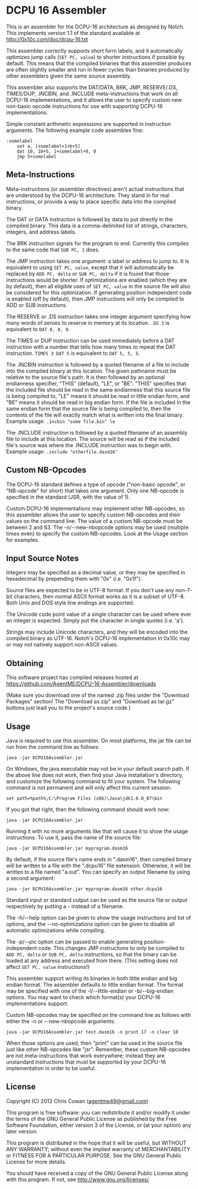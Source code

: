 DCPU 16 Assembler
=================

This is an assembler for the DCPU-16 architecture as designed by
Notch. This implements version 1.1 of the standard available at
http://0x10c.com/doc/dcpu-16.txt

This assembler correctly supports short form labels, and it
automatically optimizes jump calls (`SET PC, value`) to shorter
instructions if possible by default. This means that the compiled
binaries that this assembler produces are often slightly smaller and
run in fewer cycles than binaries produced by other assemblers given
the same source assembly.

This assembler also supports the DAT/DATA, BRK, JMP, RESERVE/.DS,
TIMES/DUP, .INCBIN, and .INCLUDE meta-instructions that work on all
DCPU-16 implementations, and it allows the user to specify custom new
non-basic opcode instructions for use with supporting DCPU-16
implementations.

Simple constant arithmetic expressions are supported in instruction
arguments. The following example code assembles fine:

    :somelabel
        set a, [somelabel+1+b+5]
        dat 10, 10+5, 1+somelabel+0, 0
        jmp 5+somelabel

Meta-Instructions
-----------------

Meta-instructions (or assembler directives) aren't actual instructions
that are understood by the DCPU-16 architecture. They stand in for
real instructions, or provide a way to place specific data into the
compiled binary.

The DAT or DATA instruction is followed by data to put directly in the
compiled binary. This data is a comma-delimited list of strings,
characters, integers, and address labels.

The BRK instruction signals for the program to end. Currently this
compiles to the same code that `SUB PC, 1` does.

The JMP instruction takes one argument: a label or address to jump
to. It is equivalent to using `SET PC, value`, except that it will
automatically be replaced by `ADD PC, delta` or `SUB PC, delta` if it
is found that those instructions would be shorter. If optimizations
are enabled (which they are by default), then all eligible uses of
`SET PC, value` in the source file will also be considered for this
optimization. If generating position independent code is enabled (off
by default), then JMP instructions will only be compiled to ADD or SUB
instructions.

The RESERVE or .DS instruction takes one integer argument specifying
how many words of zeroes to reserve in memory at its location. `.DS 3`
is equivalent to `DAT 0, 0, 0`.

The TIMES or DUP instruction can be used immediately before a DAT
instruction with a number that tells how many times to repeat the DAT
instruction. `TIMES 3 DAT 5` is equivalent to `DAT 5, 5, 5`.

The .INCBIN instruction is followed by a quoted filename of a file to
include into the compiled binary at this location. The given pathname
must be relative to the source file's path. It is then followed by an
optional endianness specifier, "THIS" (default), "LE", or "BE". "THIS"
specifies that the included file should be read in the same endianness
that this source file is being compiled to, "LE" means it should be
read in little endian form, and "BE" means it should be read in big
endian form. If the file is included in the same endian form that the
source file is being compiled to, then the contents of the file will
exactly match what is written into the final binary. Example usage:
`.incbin "some file.bin" le`

The .INCLUDE instruction is followed by a quoted filename of an
assembly file to include at this location. The source will be read as
if the included file's source was where the .INCLUDE instruction was
to begin with. Example usage: `.include "otherfile.dasm16"`

Custom NB-Opcodes
-----------------

The DCPU-16 standard defines a type of opcode ("non-basic opcode", or
"NB-opcode" for short) that takes one argument. Only one NB-opcode is
specified in the standard (JSR, with the value of 1).

Custom DCPU-16 implementations may implement other NB-opcodes, so this
assembler allows the user to specify custom NB-opcodes and their
values on the command line. The value of a custom NB-opcode must be
between 2 and 63. The -n/--new-nbopcode options may be used (multiple
times even) to specify the custom NB-opcodes. Look at the Usage
section for examples.

Input Source Notes
------------------

Integers may be specified as a decimal value, or they may be specified
in hexadecimal by prepending them with "0x" (i.e. "0x1f").

Source files are expected to be in UTF-8 format. If you don't use any
non-7-bit characters, then normal ASCII format works as it is a subset
of UTF-8. Both Unix and DOS style line endings are supported.

The Unicode code point value of a single character can be used where
ever an integer is expected. Simply put the character in single quotes
(i.e. 'a').

Strings may include Unicode characters, and they will be encoded into
the compiled binary as UTF-16. Notch's DCPU-16 implementation in 0x10c
may or may not natively support non-ASCII values.

Obtaining
---------

This software project has compiled releases hosted at
https://github.com/AgentME/DCPU-16-Assembler/downloads

(Make sure you download one of the named .zip files under the
"Download Packages" section! The "Download as zip" and "Download as
tar.gz" buttons just lead you to the project's source code.)

Usage
-----

Java is required to use this assembler. On most platforms, the jar
file can be run from the command line as follows:

    java -jar DCPU16Assembler.jar

On Windows, the java executable may not be in your default search
path. If the above line does not work, then find your Java
installation's directory, and customize the following command to fit
your system. The following command is not permanent and will only
affect this current session:

    set path=%path%;C:\Program Files (x86)\Java\jdk1.6.0_07\bin

If you got that right, then the following command should work now:

    java -jar DCPU16Assembler.jar

Running it with no more arguments like that will cause it to show the
usage instructions. To use it, pass the name of the source file:

    java -jar DCPU16Assembler.jar myprogram.dasm16

By default, if the source file's name ends in ".dasm16", then compiled
binary will be written to a file with the ".dcpu16" file extension.
Otherwise, it will be written to a file named "a.out". You can specify
an output filename by using a second argument:

    java -jar DCPU16Assembler.jar myprogram.dasm16 other.dcpu16

Standard input or standard output can be used as the source file or
output respectively by putting a - instead of a filename.

The -h/--help option can be given to show the usage instructions and
list of options, and the --no-optimizations option can be given to
disable all automatic optimizations while compiling.

The -p/--pic option can be passed to enable generating
position-independent code. This changes JMP instructions to only be
compiled to `ADD PC, delta` or `SUB PC, delta` instructions, so that
the binary can be loaded at any address and executed from there. (This
setting does not affect `SET PC, value` instructions!)

This assembler support writing its binaries in both little endian and
big endian format. The assembler defaults to little endian format. The
format may be specified with one of the -l/--little-endian or
-b/--big-endian options. You may want to check which format(s) your
DCPU-16 implementations support.

Custom NB-opcodes may be specified on the command line as follows with
either the -n or --new-nbopcode arguments:

    java -jar DCPU16Assembler.jar test.dasm16 -n print 17 -n clear 18

When those options are used, then "print" can be used in the source
file just like other NB-opcodes like "jsr". Remember, these custom
NB-opcodes are not meta-instructions that work everywhere; instead
they are unstandard instructions that must be supported by your
DCPU-16 implementation in order to be useful.

License
-------

Copyright (C) 2012 Chris Cowan (agentme49@gmail.com)

This program is free software: you can redistribute it and/or modify
it under the terms of the GNU General Public License as published by
the Free Software Foundation, either version 3 of the License, or (at
your option) any later version.

This program is distributed in the hope that it will be useful, but
WITHOUT ANY WARRANTY; without even the implied warranty of
MERCHANTABILITY or FITNESS FOR A PARTICULAR PURPOSE.  See the GNU
General Public License for more details.

You should have received a copy of the GNU General Public License
along with this program.  If not, see <http://www.gnu.org/licenses/>.
